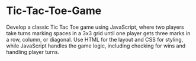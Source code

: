 # Tic-Tac-Toe-Game
Develop a classic Tic Tac Toe game using JavaScript, where two players take turns marking spaces in a 3x3 grid until one player gets three marks in a row, column, or diagonal. Use HTML for the layout and CSS for styling, while JavaScript handles the game logic, including checking for wins and handling player turns.
